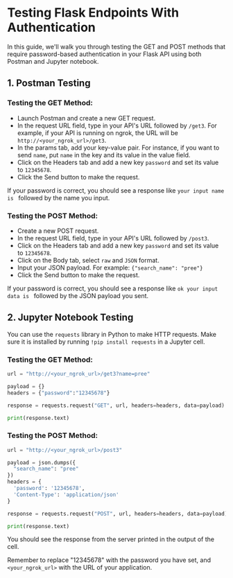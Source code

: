 # Testing Flask Endpoints With Authentication

In this guide, we'll walk you through testing the GET and POST methods that require password-based authentication in your Flask API using both Postman and Jupyter notebook.

## 1. **Postman Testing**

### **Testing the GET Method:**

- Launch Postman and create a new GET request.
- In the request URL field, type in your API's URL followed by `/get3`. For example, if your API is running on ngrok, the URL will be `http://<your_ngrok_url>/get3`.
- In the params tab, add your key-value pair. For instance, if you want to send `name`, put `name` in the key and its value in the value field.
- Click on the Headers tab and add a new key `password` and set its value to `12345678`.
- Click the Send button to make the request.

If your password is correct, you should see a response like `your input name is ` followed by the name you input.

### **Testing the POST Method:**

- Create a new POST request.
- In the request URL field, type in your API's URL followed by `/post3`.
- Click on the Headers tab and add a new key `password` and set its value to `12345678`.
- Click on the Body tab, select `raw` and `JSON` format.
- Input your JSON payload. For example: `{"search_name": "pree"}`
- Click the Send button to make the request.

If your password is correct, you should see a response like `ok your input data is ` followed by the JSON payload you sent.

## 2. **Jupyter Notebook Testing**

You can use the `requests` library in Python to make HTTP requests. Make sure it is installed by running `!pip install requests` in a Jupyter cell.

### **Testing the GET Method:**

```python
url = "http://<your_ngrok_url>/get3?name=pree"

payload = {}
headers = {"password":"12345678"}

response = requests.request("GET", url, headers=headers, data=payload)

print(response.text)
```

### **Testing the POST Method:**

```python
url = "http://<your_ngrok_url>/post3"

payload = json.dumps({
  "search_name": "pree"
})
headers = {
  'password': '12345678',
  'Content-Type': 'application/json'
}

response = requests.request("POST", url, headers=headers, data=payload)

print(response.text)
```

You should see the response from the server printed in the output of the cell.

Remember to replace "12345678" with the password you have set, and `<your_ngrok_url>` with the URL of your application.